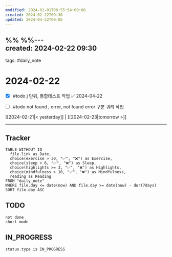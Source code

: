 ```yaml
---
modified: 2024-01-01T08:55:54+09:00
created: 2024-02-22T09:30
updated: 2024-04-22T09:05
---
```

%%  %%---  
created: 2024-02-22 09:30  
---  
tags: #daily_note  
  
# 2024-02-22  
- [x] #todo j 단위, 통합테스트 작업 ✅ 2024-04-22
- [ ]  #todo not found , error, not found error 구분 쿼리 작업 
  
  
[[2024-02-21|< yesterday]] | [[2024-02-23|tomorrow >]]  
  
---  

## Tracker

```dataview
TABLE WITHOUT ID
  file.link as Date,
  choice(exercise > 30, "✅", "❌") as Exercise,
  choice(sleep > 6, "✅", "❌") as Sleep,
  choice(highlights >= 3, "✅", "❌") as Highlights,
  choice(mindfulness > 10, "✅", "❌") as Mindfulness,
  reading as Reading
FROM "daily_note"
WHERE file.day <= date(now) AND file.day >= date(now) - dur(7days)
SORT file.day ASC
```

## TODO
```tasks  
not done  
short mode  
```

## IN_PROGRESS
```tasks  
status.type is IN_PROGRESS
```

